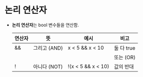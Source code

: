 # 논리 연산자

- **논리 연산자**는 bool 변수들을 연산함.
    
    
    | 연산자 | 뜻 | 예시 | 비고 |
    | --- | --- | --- | --- |
    | && | 그리고 (AND) | x < 5 && x < 10 | 둘 다 true |
    | || | 또는 (OR) | x < 5 || x < 10 | 하나라도 true |
    | ! | 아니다 (NOT) | !(x < 5 && x < 10) | 값의 반대 |
